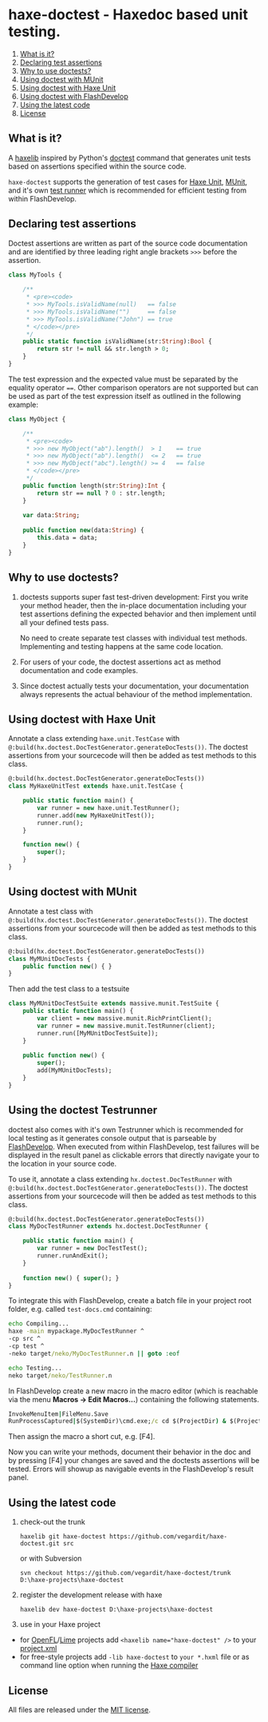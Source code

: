 # haxe-doctest - Haxedoc based unit testing.

1. [What is it?](#what-is-it)
1. [Declaring test assertions](#declaring-test-assertions)
1. [Why to use doctests?](#why-doctests)
1. [Using doctest with MUnit](#doctest-with-munit)
1. [Using doctest with Haxe Unit](#doctest-with-haxeunit)
1. [Using doctest with FlashDevelop](#doctest-testrunner)
1. [Using the latest code](#latest)
1. [License](#license)


<a name="what-is-it"></a>What is it?
---------------------

A [haxelib](http://lib.haxe.org/documentation/using-haxelib/) inspired by
Python's [doctest](https://docs.python.org/2/library/doctest.html) command that generates 
unit tests based on assertions specified within the source code.

`haxe-doctest` supports the generation of test cases for [Haxe Unit](http://haxe.org/manual/std-unit-testing.html), [MUnit](https://github.com/massiveinteractive/MassiveUnit), and it's own [test runner](#doctest-testrunner) which is recommended for efficient testing from within FlashDevelop.

    
<a name="declaring-test-assertions"></a>Declaring test assertions
---------------------

Doctest assertions are written as part of the source code documentation and are
identified by three leading right angle brackets `>>>` before the assertion.

```haxe
class MyTools {
    
    /**
     * <pre><code>
     * >>> MyTools.isValidName(null)   == false
     * >>> MyTools.isValidName("")     == false
     * >>> MyTools.isValidName("John") == true
     * </code></pre>
     */
    public static function isValidName(str:String):Bool {
        return str != null && str.length > 0;
    }
}
```

The test expression and the expected value must be separated by the equality operator `==`. Other comparison operators are not supported but can be used as part of the test expression itself as outlined in the following example:

```haxe
class MyObject {

    /**
     * <pre><code>
     * >>> new MyObject("ab").length()  > 1    == true
     * >>> new MyObject("ab").length()  <= 2   == true
     * >>> new MyObject("abc").length() >= 4   == false
     * </code></pre>
     */
    public function length(str:String):Int {
        return str == null ? 0 : str.length;
    }
    
    var data:String;
    
    public function new(data:String) {
        this.data = data;
    }
}
```


<a name="why-doctests"></a>Why to use doctests?
---------------------

1. doctests supports super fast test-driven development: First you write your method header, 
   then the in-place documentation including your test assertions defining the expected behavior
   and then implement until all your defined tests pass.

   No need to create separate test classes with individual test methods.
   Implementing and testing happens at the same code location.
   
1. For users of your code, the doctest assertions act as method documentation and code examples.

1. Since doctest actually tests your documentation, your documentation always represents 
   the actual behaviour of the method implementation.


<a name="doctest-with-haxeunit"></a>Using doctest with Haxe Unit
---------------------

Annotate a class extending `haxe.unit.TestCase` with `@:build(hx.doctest.DocTestGenerator.generateDocTests())`. The doctest assertions from your sourcecode will then be added as test methods to this class.

```haxe
@:build(hx.doctest.DocTestGenerator.generateDocTests())
class MyHaxeUnitTest extends haxe.unit.TestCase {

    public static function main() {
        var runner = new haxe.unit.TestRunner();
        runner.add(new MyHaxeUnitTest());
        runner.run();
    }

    function new() {
        super();
    }
}
```


<a name="doctest-with-munit"></a>Using doctest with MUnit
---------------------

Annotate a test class with `@:build(hx.doctest.DocTestGenerator.generateDocTests())`.
The doctest assertions from your sourcecode will then be added as test methods to this class.

```haxe
@:build(hx.doctest.DocTestGenerator.generateDocTests())
class MyMUnitDocTests {
    public function new() { }
}
```

Then add the test class to a testsuite
```haxe
class MyMUnitDocTestSuite extends massive.munit.TestSuite {
    public static function main() {
        var client = new massive.munit.RichPrintClient();
        var runner = new massive.munit.TestRunner(client);
        runner.run([MyMUnitDocTestSuite]);
    }
    
    public function new() {
        super();
        add(MyMUnitDocTests);
    }
}
```


<a name="doctest-testrunner"></a>Using the doctest Testrunner
---------------------

doctest also comes with it's own Testrunner which is recommended for local testing as it generates console output that is parseable by [FlashDevelop](http://www.flashdevelop.org/). When executed from within FlashDevelop, test failures will be displayed in the result panel as clickable errors that directly navigate your to the location in your source code.

To use it, annotate a class extending `hx.doctest.DocTestRunner`  with `@:build(hx.doctest.DocTestGenerator.generateDocTests())`.
The doctest assertions from your sourcecode will then be added as test methods to this class.

```haxe
@:build(hx.doctest.DocTestGenerator.generateDocTests())
class MyDocTestRunner extends hx.doctest.DocTestRunner {

    public static function main() {
        var runner = new DocTestTest();
        runner.runAndExit();
    }
    
    function new() { super(); }
}
```

To integrate this with FlashDevelop, create a batch file in your project root folder, e.g. called `test-docs.cmd` containing:
```bat
echo Compiling...
haxe -main mypackage.MyDocTestRunner ^
-cp src ^
-cp test ^
-neko target/neko/MyDocTestRunner.n || goto :eof

echo Testing...
neko target/neko/TestRunner.n
```

In FlashDevelop create a new macro in the macro editor (which is reachable via the menu **Macros -> Edit Macros...**) containing 
the following statements.
```bat
InvokeMenuItem|FileMenu.Save
RunProcessCaptured|$(SystemDir)\cmd.exe;/c cd $(ProjectDir) & $(ProjectDir)\test-docs.cmd
```

Then assign the macro a short cut, e.g. [F4]. 

Now you can write your methods, document their behavior in the doc and by pressing [F4] your changes are saved and the doctests assertions will be tested. Errors will showup as navigable events in the FlashDevelop's result panel.

   
<a name="latest"></a>Using the latest code
---------------------

1. check-out the trunk
    ```
    haxelib git haxe-doctest https://github.com/vegardit/haxe-doctest.git src
    ```

    or with Subversion
    ```
    svn checkout https://github.com/vegardit/haxe-doctest/trunk D:\haxe-projects\haxe-doctest
    ```

2. register the development release with haxe
    ```
    haxelib dev haxe-doctest D:\haxe-projects\haxe-doctest
    ```

3. use in your Haxe project
  * for [OpenFL](http://www.openfl.org/)/[Lime](https://github.com/openfl/lime) projects add `<haxelib name="haxe-doctest" />` to your [project.xml](http://www.openfl.org/documentation/projects/project-files/xml-format/)
  * for free-style projects add `-lib haxe-doctest`  to `your *.hxml` file or as command line option when running the [Haxe compiler](http://haxe.org/manual/compiler-usage.html)


<a name="license"></a>License
---------------------

All files are released under the [MIT license](https://github.com/vegardit/haxe-strings/blob/master/LICENSE.txt).
